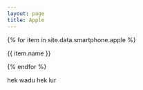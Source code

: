 ```yaml
---
layout: page
title: Apple
---
```


<div class="bg-light">
{% for item in site.data.smartphone.apple %}
  <p>{{ item.name }}</p>
{% endfor %}
</div>

hek wadu hek lur
